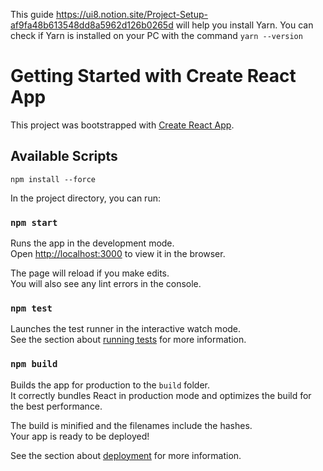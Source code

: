 This guide https://ui8.notion.site/Project-Setup-af9fa48b613548dd8a5962d126b0265d will help you install Yarn. You can check if Yarn is installed on your PC with the command `yarn --version`

# Getting Started with Create React App

This project was bootstrapped with [Create React App](https://github.com/facebook/create-react-app).

## Available Scripts

`npm install --force`

In the project directory, you can run:

### `npm start`

Runs the app in the development mode.\
Open [http://localhost:3000](http://localhost:3000) to view it in the browser.

The page will reload if you make edits.\
You will also see any lint errors in the console.

### `npm test`

Launches the test runner in the interactive watch mode.\
See the section about [running tests](https://facebook.github.io/create-react-app/docs/running-tests) for more information.

### `npm build`

Builds the app for production to the `build` folder.\
It correctly bundles React in production mode and optimizes the build for the best performance.

The build is minified and the filenames include the hashes.\
Your app is ready to be deployed!

See the section about [deployment](https://facebook.github.io/create-react-app/docs/deployment) for more information.